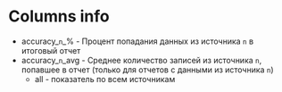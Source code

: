 # Columns info

- accuracy_`n`_% - Процент попадания данных из источника `n` в итоговый отчет
- accuracy_`n`_avg - Среднее количество записей из источника `n`, попавшее в отчет (только для отчетов с данными из источника `n`)
  - all - показатель по всем источникам
